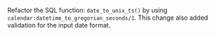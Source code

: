 Refactor the SQL function: `date_to_unix_ts()` by using `calendar:datetime_to_gregorian_seconds/1`.
This change also added validation for the input date format.
